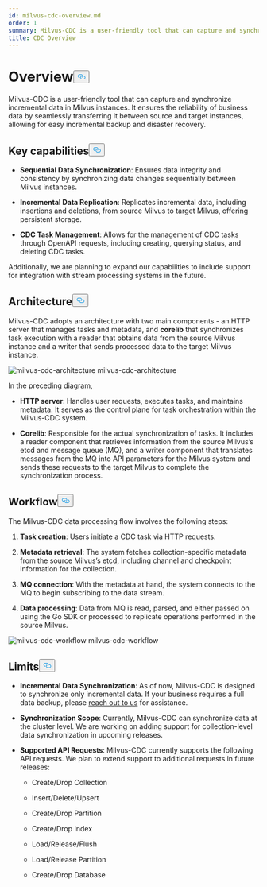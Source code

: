 ```yaml
---
id: milvus-cdc-overview.md
order: 1
summary: Milvus-CDC is a user-friendly tool that can capture and synchronize incremental data in Milvus instances.
title: CDC Overview
---
```


<h1 id="Overview" class="common-anchor-header">Overview<button data-href="#Overview" class="anchor-icon" translate="no">
      <svg translate="no"
        aria-hidden="true"
        focusable="false"
        height="20"
        version="1.1"
        viewBox="0 0 16 16"
        width="16"
      >
        <path
          fill="#0092E4"
          fill-rule="evenodd"
          d="M4 9h1v1H4c-1.5 0-3-1.69-3-3.5S2.55 3 4 3h4c1.45 0 3 1.69 3 3.5 0 1.41-.91 2.72-2 3.25V8.59c.58-.45 1-1.27 1-2.09C10 5.22 8.98 4 8 4H4c-.98 0-2 1.22-2 2.5S3 9 4 9zm9-3h-1v1h1c1 0 2 1.22 2 2.5S13.98 12 13 12H9c-.98 0-2-1.22-2-2.5 0-.83.42-1.64 1-2.09V6.25c-1.09.53-2 1.84-2 3.25C6 11.31 7.55 13 9 13h4c1.45 0 3-1.69 3-3.5S14.5 6 13 6z"
        ></path>
      </svg>
    </button></h1><p>Milvus-CDC is a user-friendly tool that can capture and synchronize incremental data in Milvus instances. It ensures the reliability of business data by seamlessly transferring it between source and target instances, allowing for easy incremental backup and disaster recovery.</p>
<h2 id="Key-capabilities" class="common-anchor-header">Key capabilities<button data-href="#Key-capabilities" class="anchor-icon" translate="no">
      <svg translate="no"
        aria-hidden="true"
        focusable="false"
        height="20"
        version="1.1"
        viewBox="0 0 16 16"
        width="16"
      >
        <path
          fill="#0092E4"
          fill-rule="evenodd"
          d="M4 9h1v1H4c-1.5 0-3-1.69-3-3.5S2.55 3 4 3h4c1.45 0 3 1.69 3 3.5 0 1.41-.91 2.72-2 3.25V8.59c.58-.45 1-1.27 1-2.09C10 5.22 8.98 4 8 4H4c-.98 0-2 1.22-2 2.5S3 9 4 9zm9-3h-1v1h1c1 0 2 1.22 2 2.5S13.98 12 13 12H9c-.98 0-2-1.22-2-2.5 0-.83.42-1.64 1-2.09V6.25c-1.09.53-2 1.84-2 3.25C6 11.31 7.55 13 9 13h4c1.45 0 3-1.69 3-3.5S14.5 6 13 6z"
        ></path>
      </svg>
    </button></h2><ul>
<li><p><strong>Sequential Data Synchronization</strong>: Ensures data integrity and consistency by synchronizing data changes sequentially between Milvus instances.</p></li>
<li><p><strong>Incremental Data Replication</strong>: Replicates incremental data, including insertions and deletions, from source Milvus to target Milvus, offering persistent storage.</p></li>
<li><p><strong>CDC Task Management</strong>: Allows for the management of CDC tasks through OpenAPI requests, including creating, querying status, and deleting CDC tasks.</p></li>
</ul>
<p>Additionally, we are planning to expand our capabilities to include support for integration with stream processing systems in the future.</p>
<h2 id="Architecture" class="common-anchor-header">Architecture<button data-href="#Architecture" class="anchor-icon" translate="no">
      <svg translate="no"
        aria-hidden="true"
        focusable="false"
        height="20"
        version="1.1"
        viewBox="0 0 16 16"
        width="16"
      >
        <path
          fill="#0092E4"
          fill-rule="evenodd"
          d="M4 9h1v1H4c-1.5 0-3-1.69-3-3.5S2.55 3 4 3h4c1.45 0 3 1.69 3 3.5 0 1.41-.91 2.72-2 3.25V8.59c.58-.45 1-1.27 1-2.09C10 5.22 8.98 4 8 4H4c-.98 0-2 1.22-2 2.5S3 9 4 9zm9-3h-1v1h1c1 0 2 1.22 2 2.5S13.98 12 13 12H9c-.98 0-2-1.22-2-2.5 0-.83.42-1.64 1-2.09V6.25c-1.09.53-2 1.84-2 3.25C6 11.31 7.55 13 9 13h4c1.45 0 3-1.69 3-3.5S14.5 6 13 6z"
        ></path>
      </svg>
    </button></h2><p>Milvus-CDC adopts an architecture with two main components - an HTTP server that manages tasks and metadata, and <strong>corelib</strong> that synchronizes task execution with a reader that obtains data from the source Milvus instance and a writer that sends processed data to the target Milvus instance.</p>
<p>
  <span class="img-wrapper">
    <img translate="no" src="/docs/v2.4.x/assets/milvus-cdc-architecture.png" alt="milvus-cdc-architecture" class="doc-image" id="milvus-cdc-architecture" />
    <span>milvus-cdc-architecture</span>
  </span>
</p>
<p>In the preceding diagram,</p>
<ul>
<li><p><strong>HTTP server</strong>: Handles user requests, executes tasks, and maintains metadata. It serves as the control plane for task orchestration within the Milvus-CDC system.</p></li>
<li><p><strong>Corelib</strong>: Responsible for the actual synchronization of tasks. It includes a reader component that retrieves information from the source Milvus’s etcd and message queue (MQ), and a writer component that translates messages from the MQ into API parameters for the Milvus system and sends these requests to the target Milvus to complete the synchronization process.</p></li>
</ul>
<h2 id="Workflow" class="common-anchor-header">Workflow<button data-href="#Workflow" class="anchor-icon" translate="no">
      <svg translate="no"
        aria-hidden="true"
        focusable="false"
        height="20"
        version="1.1"
        viewBox="0 0 16 16"
        width="16"
      >
        <path
          fill="#0092E4"
          fill-rule="evenodd"
          d="M4 9h1v1H4c-1.5 0-3-1.69-3-3.5S2.55 3 4 3h4c1.45 0 3 1.69 3 3.5 0 1.41-.91 2.72-2 3.25V8.59c.58-.45 1-1.27 1-2.09C10 5.22 8.98 4 8 4H4c-.98 0-2 1.22-2 2.5S3 9 4 9zm9-3h-1v1h1c1 0 2 1.22 2 2.5S13.98 12 13 12H9c-.98 0-2-1.22-2-2.5 0-.83.42-1.64 1-2.09V6.25c-1.09.53-2 1.84-2 3.25C6 11.31 7.55 13 9 13h4c1.45 0 3-1.69 3-3.5S14.5 6 13 6z"
        ></path>
      </svg>
    </button></h2><p>The Milvus-CDC data processing flow involves the following steps:</p>
<ol>
<li><p><strong>Task creation</strong>: Users initiate a CDC task via HTTP requests.</p></li>
<li><p><strong>Metadata retrieval</strong>: The system fetches collection-specific metadata from the source Milvus’s etcd, including channel and checkpoint information for the collection.</p></li>
<li><p><strong>MQ connection</strong>: With the metadata at hand, the system connects to the MQ to begin subscribing to the data stream.</p></li>
<li><p><strong>Data processing</strong>: Data from MQ is read, parsed, and either passed on using the Go SDK or processed to replicate operations performed in the source Milvus.</p></li>
</ol>
<p>
  <span class="img-wrapper">
    <img translate="no" src="/docs/v2.4.x/assets/milvus-cdc-workflow.png" alt="milvus-cdc-workflow" class="doc-image" id="milvus-cdc-workflow" />
    <span>milvus-cdc-workflow</span>
  </span>
</p>
<h2 id="Limits" class="common-anchor-header">Limits<button data-href="#Limits" class="anchor-icon" translate="no">
      <svg translate="no"
        aria-hidden="true"
        focusable="false"
        height="20"
        version="1.1"
        viewBox="0 0 16 16"
        width="16"
      >
        <path
          fill="#0092E4"
          fill-rule="evenodd"
          d="M4 9h1v1H4c-1.5 0-3-1.69-3-3.5S2.55 3 4 3h4c1.45 0 3 1.69 3 3.5 0 1.41-.91 2.72-2 3.25V8.59c.58-.45 1-1.27 1-2.09C10 5.22 8.98 4 8 4H4c-.98 0-2 1.22-2 2.5S3 9 4 9zm9-3h-1v1h1c1 0 2 1.22 2 2.5S13.98 12 13 12H9c-.98 0-2-1.22-2-2.5 0-.83.42-1.64 1-2.09V6.25c-1.09.53-2 1.84-2 3.25C6 11.31 7.55 13 9 13h4c1.45 0 3-1.69 3-3.5S14.5 6 13 6z"
        ></path>
      </svg>
    </button></h2><ul>
<li><p><strong>Incremental Data Synchronization</strong>: As of now, Milvus-CDC is designed to synchronize only incremental data. If your business requires a full data backup, please <a href="https://milvus.io/community">reach out to us</a> for assistance.</p></li>
<li><p><strong>Synchronization Scope</strong>: Currently, Milvus-CDC can synchronize data at the cluster level. We are working on adding support for collection-level data synchronization in upcoming releases.</p></li>
<li><p><strong>Supported API Requests</strong>: Milvus-CDC currently supports the following API requests. We plan to extend support to additional requests in future releases:</p>
<ul>
<li><p>Create/Drop Collection</p></li>
<li><p>Insert/Delete/Upsert</p></li>
<li><p>Create/Drop Partition</p></li>
<li><p>Create/Drop Index</p></li>
<li><p>Load/Release/Flush</p></li>
<li><p>Load/Release Partition</p></li>
<li><p>Create/Drop Database</p></li>
</ul></li>
</ul>
